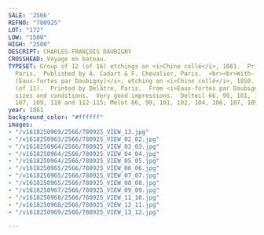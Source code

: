 ```yaml
---
SALE: '2566'
REFNO: "780925"
LOT: "172"
LOW: "1500"
HIGH: "2500"
DESCRIPT: CHARLES-FRANÇOIS DAUBIGNY
CROSSHEAD: Voyage en bateau.
TYPESET: Group of 12 (of 16) etchings on <i>Chine collé</i>, 1861.  Printed by Delâtre,
  Paris.  Published by A. Cadart & F. Chevalier, Paris.  <br><br>With— <i>Couverture
  (Eaux-fortes par Daubigny)</i>, etching on <i>Chine collé</i>, 1850.  Ninth state
  (of 11).  Printed by Delâtre, Paris.  From <i>Eaux-fortes par Daubigny</i>.  Various
  sizes and conditions.  Very good impressions.  Delteil 66, 99, 101, 102, 104, 106,
  107, 109, 110 and 112-115; Melot 66, 99, 101, 102, 104, 106, 107, 109, 110 and 112-115.
year: 1861
background_color: "#ffffff"
images:
- "/v1618250969/2566/780925_VIEW_13.jpg"
- "/v1618250963/2566/780925_VIEW_02_02.jpg"
- "/v1618250964/2566/780925_VIEW_03_03.jpg"
- "/v1618250964/2566/780925_VIEW_04_04.jpg"
- "/v1618250964/2566/780925_VIEW_05_05.jpg"
- "/v1618250965/2566/780925_VIEW_06_06.jpg"
- "/v1618250965/2566/780925_VIEW_07_07.jpg"
- "/v1618250965/2566/780925_VIEW_08_08.jpg"
- "/v1618250967/2566/780925_VIEW_09_09.jpg"
- "/v1618250968/2566/780925_VIEW_11_10.jpg"
- "/v1618250968/2566/780925_VIEW_12_11.jpg"
- "/v1618250969/2566/780925_VIEW_13_12.jpg"

---
```

